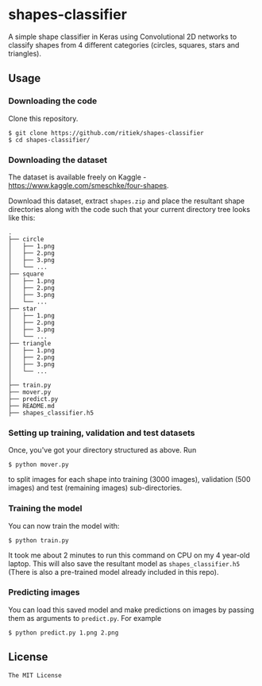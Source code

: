 # shapes-classifier

A simple shape classifier in Keras using Convolutional 2D networks to classify
shapes from 4 different categories (circles, squares, stars and triangles).


## Usage

### Downloading the code

Clone this repository.

```
$ git clone https://github.com/ritiek/shapes-classifier
$ cd shapes-classifier/
```

### Downloading the dataset

The dataset is available freely on Kaggle - https://www.kaggle.com/smeschke/four-shapes.

Download this dataset, extract `shapes.zip` and place the resultant shape
directories along with the code such that your current directory tree looks like this:

```
.
├── circle
│   ├── 1.png
│   ├── 2.png
│   ├── 3.png
│   └── ...
├── square
│   ├── 1.png
│   ├── 2.png
│   ├── 3.png
│   └── ...
├── star
│   ├── 1.png
│   ├── 2.png
│   ├── 3.png
│   └── ...
├── triangle
│   ├── 1.png
│   ├── 2.png
│   ├── 3.png
│   └── ...
│
├── train.py
├── mover.py
├── predict.py
├── README.md
├── shapes_classifier.h5
```

### Setting up training, validation and test datasets

Once, you've got your directory structured as above. Run
```
$ python mover.py
```
to split images for each shape into training (3000 images), validation (500 images)
and test (remaining images) sub-directories.

### Training the model

You can now train the model with:
```
$ python train.py
```

It took me about 2 minutes to run this command on CPU on my 4 year-old laptop. This will
also save the resultant model as `shapes_classifier.h5` (There is also a
pre-trained model already included in this repo).

### Predicting images

You can load this saved model and make predictions on images by passing them as arguments
to `predict.py`. For example
```
$ python predict.py 1.png 2.png
```

## License

`The MIT License`
